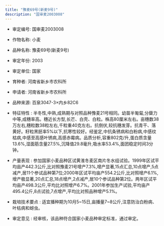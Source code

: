 ```yaml
---
title: "豫麦69号(新麦9号)"
description: "国审麦2003008"
---
```

* 审定编号:  国审麦2003008

*  作物名称:  小麦

*  品种名称:  豫麦69号(新麦9号)

*  审定年份:  2003

*  审定单位:  国家

* 育种者:  河南省新乡市农科所

*  申请者:  河南省新乡市农科所

*  品种来源:  百泉3047-3×内乡82C6

*  特征特性 : 
半冬性,中熟,成熟期与对照品种豫麦21号相同。幼苗半匍匐,分蘖力中等,成穗率高。穗近长方型,长芒、白壳、白粒。株高80厘米左右。亩穗数38万左右,穗粒数38粒左右,千粒重40克左右。抗倒伏,较抗穗发芽。抗青干、落黄好。籽粒黑胚率5%以下,抗寒性较好。经鉴定,中抗条锈病和白粉病,中感纹枯病,中感至高感叶锈病,高感赤霉病。品质分析,容重802克/升,蛋白质含量13.6%,湿面筋含量27.5%,沉降值29.8毫升,吸水率53.4%,面团稳定时间3分钟。
 
*  产量表现 : 
参加国家小麦品种区试黄淮冬麦区南片冬水组试验。1999年区试平均亩产442.3公斤,比对照豫麦21号增产7.3%,增产显著,15点汇总,10点增产,5点减产,居11个参试品种第7位;2000年区试平均亩产554.2公斤,比对照增产6.1%,增产极显著,20点汇总,18点增产,2点减产,居10个参试品种第2位。两年区试平均亩产498.3公斤,平均比对照增产6.7%。2001年参加生产试验,平均亩产495.4公斤,8点试验,7点增产,平均比对照品种增产5.1%。

*  栽培技术要点 : 
适宜播种期为10月5~15日,亩播量7~8公斤,注意防治白粉病、叶枯病和蚜虫。

*  审定意见 : 
经审核，该品种符合国家小麦品种审定标准，通过审定。

